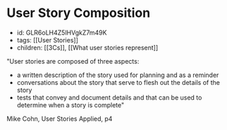 # User Story Composition
* id: GLR6oLH4Z5lHVgkZ7m49K
* tags: [[User Stories]]
* children: [[3Cs]], [[What user stories represent]]

"User stories are composed of three aspects:
- a written description of the story used for planning and as a reminder
- conversations about the story that serve to flesh out the details of the story
- tests that convey and document details and that can be used to determine when a story is complete"

Mike Cohn, User Stories Applied, p4